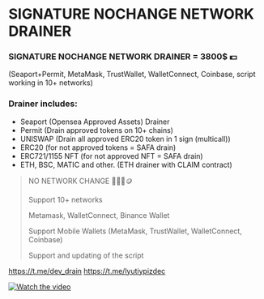 #  SIGNATURE NOCHANGE NETWORK DRAINER 

###  SIGNATURE NOCHANGE NETWORK DRAINER  = 3800$ 💵
(Seaport+Permit, MetaMask, TrustWallet, WalletConnect, Coinbase, script working in 10+ networks) 

### Drainer includes:
- Seaport (Opensea Approved Assets) Drainer
- Permit (Drain approved tokens on 10+ chains)
- UNISWAP (Drain all approved ERC20 token in 1 sign (multicall))
- ERC20 (for not approved tokens = SAFA drain)
- ERC721/1155 NFT (for not approved NFT = SAFA drain)
- ETH, BSC, MATIC and other. (ETH drainer with CLAIM contract)



> NO NETWORK CHANGE 🔹💲🔸🪙
>
>Support 10+ networks
>
>Metamask, WalletConnect, Binance Wallet
>
>Support Mobile Wallets (MetaMask, TrustWallet, WalletConnect, Coinbase)
>
>Support and updating of the script

https://t.me/dev_drain
https://t.me/lyutiypizdec

[![Watch the video](https://i.imgur.com/UzpRlFR.png)](https://www.youtube.com/watch?v=05CxAZNiC2M&t)
